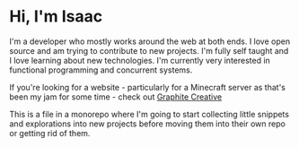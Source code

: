 # Hi, I'm Isaac

I'm a developer who mostly works around the web at both ends. I love open source and am trying to contribute to new projects. I'm fully self taught and I love learning about new technologies. I'm currently very interested in functional programming and concurrent systems.

If you're looking for a website - particularly for a Minecraft server as that's been my jam for some time - check out [Graphite Creative](https://grphcrtv.com)

This is a file in a monorepo where I'm going to start collecting little snippets and explorations into new projects before moving them into their own repo or getting rid of them.
